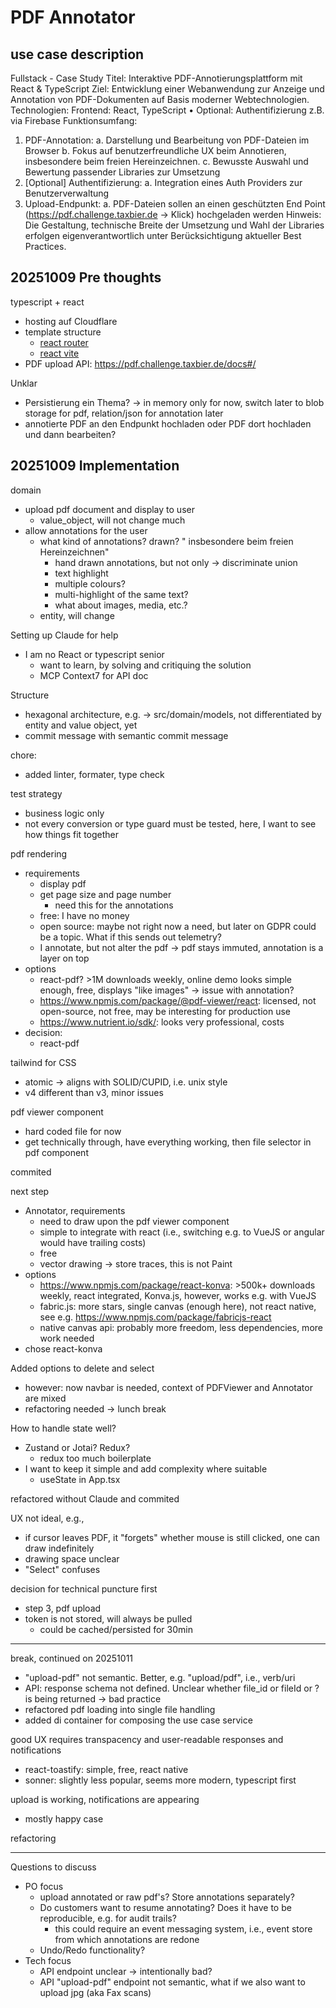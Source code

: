 # PDF Annotator

## use case description

Fullstack - Case Study
Titel: Interaktive PDF-Annotierungsplattform mit React & TypeScript
Ziel:
Entwicklung einer Webanwendung zur Anzeige und Annotation von PDF-Dokumenten
auf Basis moderner Webtechnologien.
Technologien:
Frontend: React, TypeScript
•
Optional: Authentifizierung z.B. via Firebase
Funktionsumfang:
1. PDF-Annotation:
   a. Darstellung und Bearbeitung von PDF-Dateien im Browser
   b. Fokus auf benutzerfreundliche UX beim Annotieren, insbesondere beim
   freien Hereinzeichnen.
   c. Bewusste Auswahl und Bewertung passender Libraries zur Umsetzung
2. [Optional] Authentifizierung:
   a. Integration eines Auth Providers zur Benutzerverwaltung
3. Upload-Endpunkt:
   a. PDF-Dateien sollen an einen geschützten End Point
   (https://pdf.challenge.taxbier.de -> Klick) hochgeladen werden
   Hinweis:
   Die Gestaltung, technische Breite der Umsetzung und Wahl der Libraries erfolgen
   eigenverantwortlich unter Berücksichtigung aktueller Best Practices.

## 20251009 Pre thoughts


typescript + react
- hosting auf Cloudflare
- template structure
    - [react router](https://developers.cloudflare.com/workers/framework-guides/web-apps/react-router/)
    - [react vite](https://developers.cloudflare.com/workers/framework-guides/web-apps/react/)
- PDF upload API: https://pdf.challenge.taxbier.de/docs#/


Unklar
- Persistierung ein Thema? -> in memory only for now, switch later to blob storage for pdf, relation/json for annotation later
- annotierte PDF an den Endpunkt hochladen oder PDF dort hochladen und dann bearbeiten?

## 20251009 Implementation

domain
- upload pdf document and display to user
  - value_object, will not change much
- allow annotations for the user
  - what kind of annotations? drawn? " insbesondere beim freien Hereinzeichnen"
    - hand drawn annotations, but not only -> discriminate union
    - text highlight
    - multiple colours? 
    - multi-highlight of the same text?
    - what about images, media, etc.?
  - entity, will change

Setting up Claude for help
- I am no React or typescript senior
  - want to learn, by solving and critiquing the solution
  - MCP Context7 for API doc

Structure
- hexagonal architecture, e.g. -> src/domain/models, not differentiated by entity and value object, yet
- commit message with semantic commit message

chore:
- added linter, formater, type check

test strategy
- business logic only
- not every conversion or type guard must be tested, here, I want to see how things fit together

pdf rendering
- requirements
  - display pdf
  - get page size and page number
    - need this for the annotations
  - free: I have no money
  - open source: maybe not right now a need, but later on GDPR could be a topic. What if this sends out telemetry?
  - I annotate, but not alter the pdf -> pdf stays immuted, annotation is a layer on top
- options
  - react-pdf? >1M downloads weekly, online demo looks simple enough, free, displays "like images" -> issue with annotation?
  - https://www.npmjs.com/package/@pdf-viewer/react: licensed, not open-source, not free, may be interesting for production use
  - https://www.nutrient.io/sdk/: looks very professional, costs
- decision:
  - react-pdf

tailwind for CSS
- atomic -> aligns with SOLID/CUPID, i.e. unix style
- v4 different than v3, minor issues

pdf viewer component
- hard coded file for now
- get technically through, have everything working, then file selector in pdf component

commited

next step
- Annotator, requirements
  - need to draw upon the pdf viewer component
  - simple to integrate with react (i.e., switching e.g. to VueJS or angular would have trailing costs)
  - free
  - vector drawing -> store traces, this is not Paint
- options
  - https://www.npmjs.com/package/react-konva: >500k+ downloads weekly, react integrated, Konva.js, however, works e.g. with VueJS
  - fabric.js: more stars, single canvas (enough here), not react native, see e.g. https://www.npmjs.com/package/fabricjs-react
  - native canvas api: probably more freedom, less dependencies, more work needed
- chose react-konva

Added options to delete and select
- however: now navbar is needed, context of PDFViewer and Annotator are mixed
- refactoring needed -> lunch break

How to handle state well?
- Zustand or Jotai? Redux?
  - redux too much boilerplate
- I want to keep it simple and add complexity where suitable
  - useState in App.tsx

refactored without Claude and commited

UX not ideal, e.g., 
- if cursor leaves PDF, it "forgets" whether mouse is still clicked, one can draw indefinitely
- drawing space unclear
- "Select" confuses

decision for technical puncture first
- step 3, pdf upload
- token is not stored, will always be pulled
  - could be cached/persisted for 30min

----

break, continued on 20251011
- "upload-pdf" not semantic. Better, e.g. "upload/pdf", i.e., verb/uri
- API: response schema not defined. Unclear whether file_id or fileId or ? is being returned -> bad practice
- refactored pdf loading into single file handling
- added di container for composing the use case service

good UX requires transpacency and user-readable responses and notifications
- react-toastify: simple, free, react native
- sonner: slightly less popular, seems more modern, typescript first

upload is working, notifications are appearing
- mostly happy case

refactoring



---

Questions to discuss
- PO focus
  - upload annotated or raw pdf's? Store annotations separately?
  - Do customers want to resume annotating? Does it have to be reproducible, e.g. for audit trails?
    - this could require an event messaging system, i.e., event store from which annotations are redone
  - Undo/Redo functionality?
- Tech focus
  - API endpoint unclear -> intentionally bad? 
  - API "upload-pdf" endpoint not semantic, what if we also want to upload jpg (aka Fax scans)
